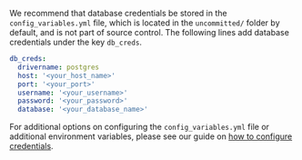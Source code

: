 We recommend that database credentials be stored in the `config_variables.yml` file, which is located in the `uncommitted/` folder by default, and is not part of source control. The following lines add database credentials under the key `db_creds`.

```yaml title="YAML file contents"
db_creds:
  drivername: postgres
  host: '<your_host_name>'
  port: '<your_port>'
  username: '<your_username>'
  password: '<your_password>'
  database: '<your_database_name>'
```

For additional options on configuring the `config_variables.yml` file or additional environment variables, please see our guide on [how to configure credentials](/docs/oss/guides/setup/configuring_data_contexts/how_to_configure_credentials).